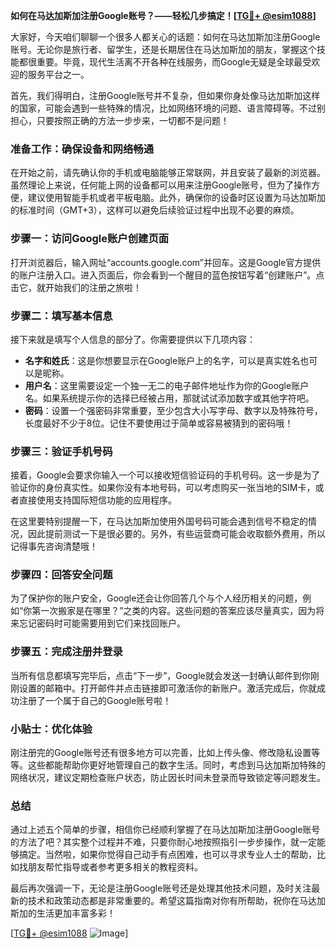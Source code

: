 **如何在马达加斯加注册Google账号？——轻松几步搞定！[[TG💪+ @esim1088](https://t.me/s/esim1088)]**

大家好，今天咱们聊聊一个很多人都关心的话题：如何在马达加斯加注册Google账号。无论你是旅行者、留学生，还是长期居住在马达加斯加的朋友，掌握这个技能都很重要。毕竟，现代生活离不开各种在线服务，而Google无疑是全球最受欢迎的服务平台之一。

首先，我们得明白，注册Google账号并不复杂，但如果你身处像马达加斯加这样的国家，可能会遇到一些特殊的情况，比如网络环境的问题、语言障碍等。不过别担心，只要按照正确的方法一步步来，一切都不是问题！

### **准备工作：确保设备和网络畅通**

在开始之前，请先确认你的手机或电脑能够正常联网，并且安装了最新的浏览器。虽然理论上来说，任何能上网的设备都可以用来注册Google账号，但为了操作方便，建议使用智能手机或者平板电脑。此外，确保你的设备时区设置为马达加斯加的标准时间（GMT+3），这样可以避免后续验证过程中出现不必要的麻烦。

### **步骤一：访问Google账户创建页面**

打开浏览器后，输入网址“accounts.google.com”并回车。这是Google官方提供的账户注册入口。进入页面后，你会看到一个醒目的蓝色按钮写着“创建账户”。点击它，就开始我们的注册之旅啦！

### **步骤二：填写基本信息**

接下来就是填写个人信息的部分了。你需要提供以下几项内容：

- **名字和姓氏**：这是你想要显示在Google账户上的名字，可以是真实姓名也可以是昵称。
- **用户名**：这里需要设定一个独一无二的电子邮件地址作为你的Google账户名。如果系统提示你的选择已经被占用，那就试试添加数字或其他字符吧。
- **密码**：设置一个强密码非常重要，至少包含大小写字母、数字以及特殊符号，长度最好不少于8位。记住不要使用过于简单或容易被猜到的密码哦！

### **步骤三：验证手机号码**

接着，Google会要求你输入一个可以接收短信验证码的手机号码。这一步是为了验证你的身份真实性。如果你没有本地号码，可以考虑购买一张当地的SIM卡，或者直接使用支持国际短信功能的应用程序。

在这里要特别提醒一下，在马达加斯加使用外国号码可能会遇到信号不稳定的情况，因此提前测试一下是很必要的。另外，有些运营商可能会收取额外费用，所以记得事先咨询清楚哦！

### **步骤四：回答安全问题**

为了保护你的账户安全，Google还会让你回答几个与个人经历相关的问题，例如“你第一次搬家是在哪里？”之类的内容。这些问题的答案应该尽量真实，因为将来忘记密码时可能需要用到它们来找回账户。

### **步骤五：完成注册并登录**

当所有信息都填写完毕后，点击“下一步”，Google就会发送一封确认邮件到你刚刚设置的邮箱中。打开邮件并点击链接即可激活你的新账户。激活完成后，你就成功注册了一个属于自己的Google账号啦！

### **小贴士：优化体验**

刚注册完的Google账号还有很多地方可以完善，比如上传头像、修改隐私设置等等。这些都能帮助你更好地管理自己的数字生活。同时，考虑到马达加斯加特殊的网络状况，建议定期检查账户状态，防止因长时间未登录而导致锁定等问题发生。

### **总结**

通过上述五个简单的步骤，相信你已经顺利掌握了在马达加斯加注册Google账号的方法了吧？其实整个过程并不难，只要你耐心地按照指引一步步操作，就一定能够搞定。当然啦，如果你觉得自己动手有点困难，也可以寻求专业人士的帮助，比如找朋友帮忙指导或者参考更多相关的教程资料。

最后再次强调一下，无论是注册Google账号还是处理其他技术问题，及时关注最新的技术和政策动态都是非常重要的。希望这篇指南对你有所帮助，祝你在马达加斯加的生活更加丰富多彩！

[[TG💪+ @esim1088](https://t.me/s/esim1088) ![Image](https://i.postimg.cc/4NQfJmqS/Snipaste-2025-05-13-00-14-12.png)]